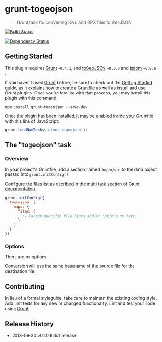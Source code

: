 # grunt-togeojson

> Grunt task for converting KML and GPX files to GeoJSON

[![Build Status](https://travis-ci.org/paazmaya/grunt-togeojson.png?branch=master)](https://travis-ci.org/paazmaya/grunt-togeojson)

[![Dependency Status](https://gemnasium.com/paazmaya/grunt-togeojson.png)](https://gemnasium.com/paazmaya/grunt-togeojson)

## Getting Started

This plugin requires [Grunt](http://gruntjs.com/) `~0.4.1`,
and [toGeoJSON](https://github.com/mapbox/togeojson) `~0.3.0`
and [jsdom](https://github.com/tmpvar/jsdom) `~0.8.6` .

If you haven't used [Grunt](http://gruntjs.com/) before, be sure to 
check out the [Getting Started](http://gruntjs.com/getting-started) 
guide, as it explains how to create a 
[Gruntfile](http://gruntjs.com/sample-gruntfile) as well as install
and use Grunt plugins. Once you're familiar with that process,
you may install this plugin with this command:

```shell
npm install grunt-togeojson --save-dev
```

Once the plugin has been installed, it may be enabled inside your 
Gruntfile with this line of JavaScript:

```js
grunt.loadNpmTasks('grunt-togeojson');
```

## The "togeojson" task

### Overview
In your project's Gruntfile, add a section named `togeojson` to the
data object passed into `grunt.initConfig()`.

Configure the files list as [decribed in the multi task
section of Grunt documentation](http://gruntjs.com/creating-tasks#multi-tasks).

```js
grunt.initConfig({
  togeojson: {
    maps: {
      files: {
        // Target-specific file lists and/or options go here.
      }
    }
  }
})
```

### Options

There are no options.

Conversion will use the same basename of the source file for the 
destination file.


## Contributing
In lieu of a formal styleguide, take care to maintain the existing 
coding style. Add unit tests for any new or changed functionality. 
Lint and test your code using [Grunt](http://gruntjs.com/).


## Release History

 * 2013-09-30    v0.1.0    Initial release

